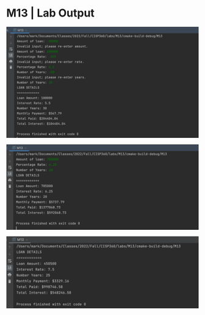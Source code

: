 # M13 | Lab Output

![Default Constructor with validation](1.jpg)

![Default Constructor](2.jpg)

![Constructor with params](3.jpg)

